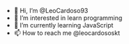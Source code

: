 - 👋 Hi, I’m @LeoCardoso93
- 👀 I’m interested in learn programming
- 🌱 I’m currently learning JavaScript
- 📫 How to reach me @leocardososkt
